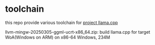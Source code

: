 # toolchain
this repo provide various toolchain for [project llama.cpp](https://github.com/ggml-org/llama.cpp)


llvm-mingw-20250305-ggml-ucrt-x86_64.zip: build llama.cpp for target WoA(Windows on ARM) on x86-64 Windows, 234M
